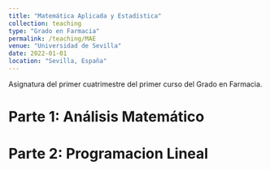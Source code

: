 ```yaml
---
title: "Matemática Aplicada y Estadística"
collection: teaching
type: "Grado en Farmacia"
permalink: /teaching/MAE
venue: "Universidad de Sevilla"
date: 2022-01-01
location: "Sevilla, España"
---
```


Asignatura del primer cuatrimestre del primer curso del Grado en Farmacia.

Parte 1: Análisis Matemático
======

Parte 2: Programacion Lineal
======
